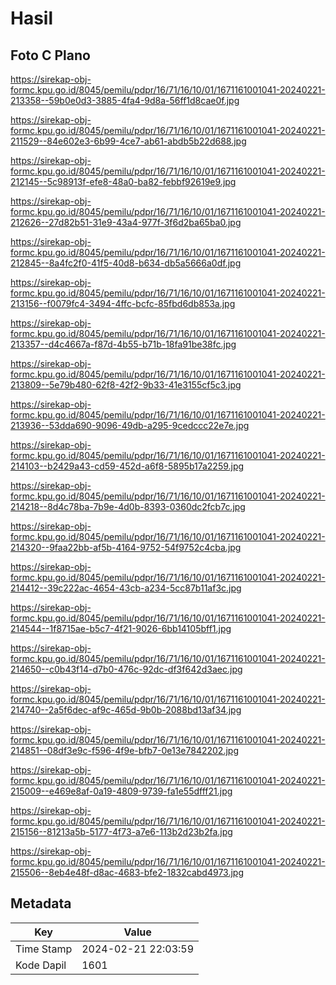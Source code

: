 # Hasil

## Foto C Plano

https://sirekap-obj-formc.kpu.go.id/8045/pemilu/pdpr/16/71/16/10/01/1671161001041-20240221-213358--59b0e0d3-3885-4fa4-9d8a-56ff1d8cae0f.jpg

https://sirekap-obj-formc.kpu.go.id/8045/pemilu/pdpr/16/71/16/10/01/1671161001041-20240221-211529--84e602e3-6b99-4ce7-ab61-abdb5b22d688.jpg

https://sirekap-obj-formc.kpu.go.id/8045/pemilu/pdpr/16/71/16/10/01/1671161001041-20240221-212145--5c98913f-efe8-48a0-ba82-febbf92619e9.jpg

https://sirekap-obj-formc.kpu.go.id/8045/pemilu/pdpr/16/71/16/10/01/1671161001041-20240221-212626--27d82b51-31e9-43a4-977f-3f6d2ba65ba0.jpg

https://sirekap-obj-formc.kpu.go.id/8045/pemilu/pdpr/16/71/16/10/01/1671161001041-20240221-212845--8a4fc2f0-41f5-40d8-b634-db5a5666a0df.jpg

https://sirekap-obj-formc.kpu.go.id/8045/pemilu/pdpr/16/71/16/10/01/1671161001041-20240221-213156--f0079fc4-3494-4ffc-bcfc-85fbd6db853a.jpg

https://sirekap-obj-formc.kpu.go.id/8045/pemilu/pdpr/16/71/16/10/01/1671161001041-20240221-213357--d4c4667a-f87d-4b55-b71b-18fa91be38fc.jpg

https://sirekap-obj-formc.kpu.go.id/8045/pemilu/pdpr/16/71/16/10/01/1671161001041-20240221-213809--5e79b480-62f8-42f2-9b33-41e3155cf5c3.jpg

https://sirekap-obj-formc.kpu.go.id/8045/pemilu/pdpr/16/71/16/10/01/1671161001041-20240221-213936--53dda690-9096-49db-a295-9cedccc22e7e.jpg

https://sirekap-obj-formc.kpu.go.id/8045/pemilu/pdpr/16/71/16/10/01/1671161001041-20240221-214103--b2429a43-cd59-452d-a6f8-5895b17a2259.jpg

https://sirekap-obj-formc.kpu.go.id/8045/pemilu/pdpr/16/71/16/10/01/1671161001041-20240221-214218--8d4c78ba-7b9e-4d0b-8393-0360dc2fcb7c.jpg

https://sirekap-obj-formc.kpu.go.id/8045/pemilu/pdpr/16/71/16/10/01/1671161001041-20240221-214320--9faa22bb-af5b-4164-9752-54f9752c4cba.jpg

https://sirekap-obj-formc.kpu.go.id/8045/pemilu/pdpr/16/71/16/10/01/1671161001041-20240221-214412--39c222ac-4654-43cb-a234-5cc87b11af3c.jpg

https://sirekap-obj-formc.kpu.go.id/8045/pemilu/pdpr/16/71/16/10/01/1671161001041-20240221-214544--1f8715ae-b5c7-4f21-9026-6bb14105bff1.jpg

https://sirekap-obj-formc.kpu.go.id/8045/pemilu/pdpr/16/71/16/10/01/1671161001041-20240221-214650--c0b43f14-d7b0-476c-92dc-df3f642d3aec.jpg

https://sirekap-obj-formc.kpu.go.id/8045/pemilu/pdpr/16/71/16/10/01/1671161001041-20240221-214740--2a5f6dec-af9c-465d-9b0b-2088bd13af34.jpg

https://sirekap-obj-formc.kpu.go.id/8045/pemilu/pdpr/16/71/16/10/01/1671161001041-20240221-214851--08df3e9c-f596-4f9e-bfb7-0e13e7842202.jpg

https://sirekap-obj-formc.kpu.go.id/8045/pemilu/pdpr/16/71/16/10/01/1671161001041-20240221-215009--e469e8af-0a19-4809-9739-fa1e55dfff21.jpg

https://sirekap-obj-formc.kpu.go.id/8045/pemilu/pdpr/16/71/16/10/01/1671161001041-20240221-215156--81213a5b-5177-4f73-a7e6-113b2d23b2fa.jpg

https://sirekap-obj-formc.kpu.go.id/8045/pemilu/pdpr/16/71/16/10/01/1671161001041-20240221-215506--8eb4e48f-d8ac-4683-bfe2-1832cabd4973.jpg


## Metadata

| Key        | Value               |
| ---------- | ------------------- |
| Time Stamp | 2024-02-21 22:03:59 |
| Kode Dapil | 1601                |



